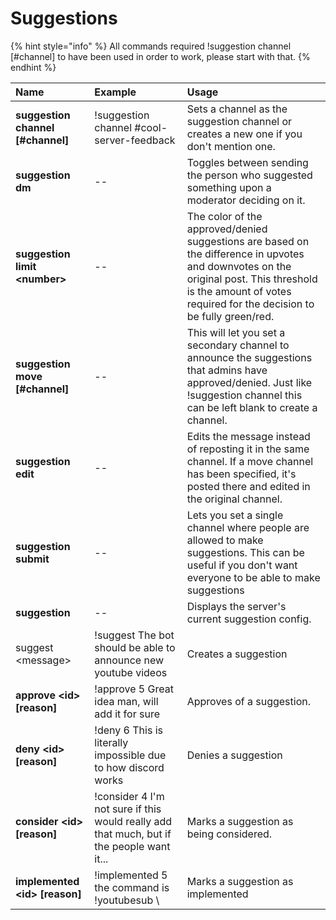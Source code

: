 # Suggestions

{% hint style="info" %}
All commands required !suggestion channel \[\#channel\] to have been used in order to work, please start with that.
{% endhint %}

| Name | Example | Usage |
| :--- | :--- | :--- |
| **suggestion channel \[\#channel\]** | !suggestion channel \#cool-server-feedback | Sets a channel as the suggestion channel or creates a new one if you don't mention one. |
| **suggestion dm** | -- | Toggles between sending the person who suggested something upon a moderator deciding on it. |
| **suggestion limit &lt;number&gt;** | -- | The color of the approved/denied suggestions are based on the difference in upvotes and downvotes on the original post. This threshold is the amount of votes required for the decision to be fully green/red. |
| **suggestion move \[\#channel\]** | -- | This will let you set a secondary channel to announce the suggestions that admins have approved/denied. Just like !suggestion channel this can be left blank to create a channel. |
| **suggestion edit** | -- | Edits the message instead of reposting it in the same channel. If a move channel has been specified, it's posted there and edited in the original channel. |
| **suggestion submit** | -- | Lets you set a single channel where people are allowed to make suggestions. This can be useful if you don't want everyone to be able to make suggestions |
| **suggestion** | -- | Displays the server's current suggestion config. |
| suggest &lt;message&gt; | !suggest The bot should be able to announce new youtube videos | Creates a suggestion |
| **approve &lt;id&gt; \[reason\]** | !approve 5 Great idea man, will add it for sure | Approves of a suggestion. |
| **deny &lt;id&gt; \[reason\]** | !deny 6 This is literally impossible due to how discord works | Denies a suggestion |
| **consider &lt;id&gt; \[reason\]** | !consider 4 I'm not sure if this would really add that much, but if the people want it... | Marks a suggestion as being considered. |
| **implemented &lt;id&gt; \[reason\]** | !implemented 5 the command is !youtubesub \ | Marks a suggestion as implemented |

